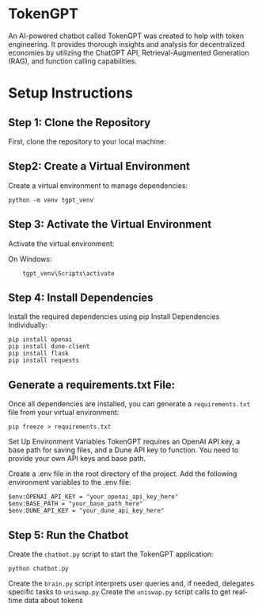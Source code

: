 # TokenGPT
An AI-powered chatbot called TokenGPT was created to help with token engineering. It provides thorough insights and analysis for decentralized economies by utilizing the ChatGPT API, Retrieval-Augmented Generation (RAG), and function calling capabilities.

# Setup Instructions
## Step 1: Clone the Repository
First, clone the repository to your local machine:


## Step2: Create a Virtual Environment
Create a virtual environment to manage dependencies:
```
python -m venv tgpt_venv
```
## Step 3: Activate the Virtual Environment
Activate the virtual environment:

On Windows:
```
    tgpt_venv\Scripts\activate
```
## Step 4: Install Dependencies
Install the required dependencies using pip
Install Dependencies Individually:
```
pip install openai
pip install dune-client
pip install flask
pip install requests
```
## Generate a requirements.txt File:
Once all dependencies are installed, you can generate a ``` requirements.txt ``` file from your virtual environment:
```
pip freeze > requirements.txt
```
Set Up Environment Variables
TokenGPT requires an OpenAI API key, a base path for saving files, and a Dune API key to function. You need to provide your own API keys and base path.

Create a .env file in the root directory of the project. Add the following environment variables to the .env file:
```
$env:OPENAI_API_KEY = "your_openai_api_key_here"
$env:BASE_PATH = "your_base_path_here"
$env:DUNE_API_KEY = "your_dune_api_key_here"
```

## Step 5: Run the Chatbot
Create the ``` chatbot.py ``` script to start the TokenGPT application:
```
python chatbot.py
```
Create the ``` brain.py ``` script interprets user queries and, if needed, delegates specific tasks to ``` uniswap.py ```
Create the ``` uniswap.py ``` script calls to get real-time data about tokens


